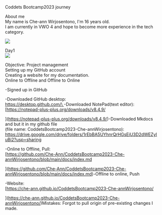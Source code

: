 Coddets Bootcamp2023 journey

About me\
My name is Che-ann Wirjosentono, I'm 16 years old.\
I am currently in VWO 4 and hope to become more experience in the tech category.

![](https://lh5.googleusercontent.com/pOJhhLeL_j1xBzbz3579YzZ1aqOCwrbPwVzmUfk9dS7QC93bHfXTyGuKwMVycWHCL_2GIsYC0PRILc4LGin0L1OnUBk3GFK8i-CXWFbMdFyjQQg2zRrxWMnfPwE31URs3BsSNNigh6GtoJWTd8RAsXY)

Day1\
![](https://lh5.googleusercontent.com/JnnouEnJ-3QiMwq29MaWs_j48YRJjZ6fHnz-xa74393EHPot1_zRsrZ1DexJjFY8B18okmyUyBnGn3LjLs-ahkH6oUViHjECszxwwEq2ESzci_6p3YmRoD-vSb386cZY07zrecd8AHk86gWnyfjZBGE)

Objective:  Project management\
Setting up my GitHub account\
Creating a website for my documentation.\
Online to Offline and Offline to Online

-Signed up in GitHub

-Downloaded GitHub desktop:\
[https://desktop.github.com/\
](https://desktop.github.com/)-Downloaded NotePad(text editor):\
[https://notepad-plus-plus.org/downloads/v8.4.9/

](https://notepad-plus-plus.org/downloads/v8.4.9/)-Downloaded Mkdocs and but it in my github file\
(file name: CoddetsBootcamp2023-Che-annWirjosentono):\
<https://drive.google.com/drive/folders/1rEbBA5UYhnrQrHGsEiU3D2dWEZyIuBi2?usp=sharing>

-Online to Offline, Pull:\
[https://github.com/Che-Ann/CoddetsBootcamp2023-Che-annWirjosentono/blob/main/docs/index.md

](https://github.com/Che-Ann/CoddetsBootcamp2023-Che-annWirjosentono/blob/main/docs/index.md)-Offline to online, Push

-Website:\
[https://che-ann.github.io/CoddetsBootcamp2023-Che-annWirjosentono/

](https://che-ann.github.io/CoddetsBootcamp2023-Che-annWirjosentono/)Mistakes: Forgot to pull origin of pre-existing changes I made.